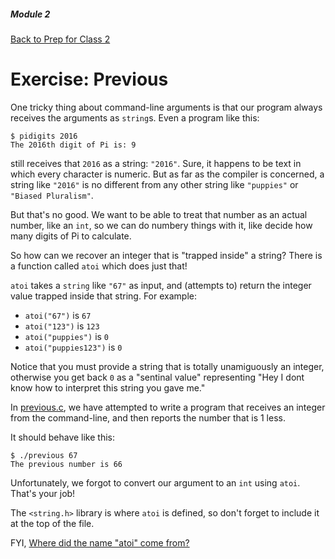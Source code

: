 ##### Module 2
[Back to Prep for Class 2](../../class2-prep#command-line-arguments)

# Exercise: Previous

One tricky thing about command-line arguments is that our program always receives the arguments as `string`s. Even a program like this:

```
$ pidigits 2016
The 2016th digit of Pi is: 9
```

still receives that `2016` as a string: `"2016"`. Sure, it happens to be text in which every character is numeric. But as far as the compiler is concerned, a string like `"2016"` is no different from any other string like `"puppies"` or `"Biased Pluralism"`. 

But that's no good. We want to be able to treat that number as an actual number, like an `int`, so we can do numbery things with it, like decide how many digits of Pi to calculate.

So how can we recover an integer that is "trapped inside" a string? There is a function called `atoi` which does just that!

`atoi` takes a `string` like `"67"` as input, and (attempts to) return the integer value trapped inside that string. For example:
* `atoi("67")` is `67`
* `atoi("123")` is `123`
* `atoi("puppies")` is `0`
* `atoi("puppies123")` is `0`

Notice that you must provide a string that is totally unamiguously an integer, otherwise you get back `0` as a "sentinal value" representing "Hey I dont know how to interpret this string you gave me."

In [previous.c](./previous.c), we have attempted to write a program that receives an integer from the command-line, and then reports the number that is 1 less.

It should behave like this:

```
$ ./previous 67
The previous number is 66
```

Unfortunately, we forgot to convert our argument to an `int` using `atoi`. That's your job! 

The `<string.h>` library is where `atoi` is defined, so don't forget to include it at the top of the file.

FYI, <a href="http://stackoverflow.com/questions/2909768/where-did-the-name-atoi-come-from" target="_blank">Where did the name "atoi" come from?</a>
